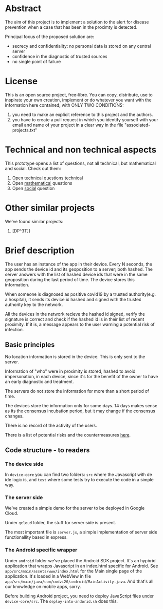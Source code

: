 # Abstract

The aim of this project is to implement a solution to the alert for
disease prevention when a case that has been in the proximty is detected.

Principal focus of the proposed solution are:
   * secrecy and confidentiality: no personal data is stored on any central server
   * confidence in the diagnostic of trusted sources
   * no single point of failure

# License

This is an open source project, free-libre.
You can copy, distribute, use to inspirate your own creation, implement
or do whatever you want with the information here contained, with 
ONLY TWO CONDITIONS: 
  1. you need to make an explicit reference to this project and the authors.
  2. you have to create a pull request in which you identify yourself with your email and name of your project in a clear way in the file "associated-projects.txt"

# Technical and non technical aspects

This prototype opens a list of questions, not all technical, but mathematical
and social. Check out them:
  1. Open [technical](open-technical-questions.md) questions technical
  1. Open [mathematical](open-mathematical-questions.md) questions
  1. Open [social](open-social-questions.md) question

# Other similar projects
We've found similar projects:
  1. [DP^3T](

# Brief description
The user has an instance of the app in their device.
Every N seconds, the app sends the device id and its
geoposition to a server; both hashed.
The server answers with the list of hashed device ids that were in the same 
geoposition during the last period of time.
The device stores this information.

When someone is diagnosed as positive covid19 by a trusted authority(e.g. a hospital),
it sends its device id hashed and signed with the trusted authority key to the
network.

All the devices in the network recieve the hashed id signed, verify the
signature is correct and check if the hashed id is in their list of
recent proximity. If it is, a message appears to the user warning a potential
risk of infection.


## Basic principles
No location information is stored in the device. This is only sent to the server.

Information of "who" were in proximity is stored, hashed to avoid impersonation,
in each device, since it's for the benefit of the owner to have an early
diagnostic and treatment.

The servers do not store the information for more than a short period of time. 

The devices store the information only for some days. 14 days makes sense as its the consensus incubation period, but it may change if the consensus changes.

There is no record of the activity of the users.

There is a list of potential risks and the countermeasures [here](risk-and-measures.md).


## Code structure - to readers
### The device side
In `device-core` you can find two folders: `src` where the Javascript with de ide logic is, and `test` where some tests try to execute the code in a simple way.

### The server side
We've created a simple demo for the server to be deployed in Google Cloud.

Under `gcloud` folder, the stuff for server side is present.

The most important file is `server.js`, a simple implementation of server side 
functionallity based in express.

### The Android specific wrapper
Under `android` folder we've placed the Android SDK project.
It's an hypbrid application that wrapps Javascript in an index.html specific
for Android.
See `app/src/main/assets/www/index.html` for the Main single page of the
application. It's loaded in a WebView in file
`app/src/main/java/com/codvi20/android/MainActivity.java`. And that's all our
knowledge on mobile apps, sorry.

Before building Android project, you need to deploy JavaScript files
under `device-core/src`. The `deploy-into-andorid.sh` does this.
